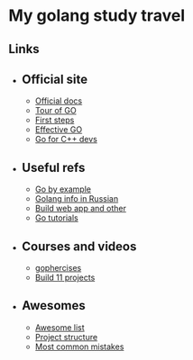 # My golang study travel

## Links
* ## Official site
    * [Official docs](https://go.dev/doc/)
    * [Tour of GO](https://go.dev/tour/list)
    * [First steps](https://go.dev/doc/code)
    * [Effective GO](https://go.dev/doc/effective_go#examples)
    * [Go for C++ devs](https://go.dev/talks/2015/go4cpp.slide#52)
* ## Useful refs
    * [Go by example](https://gobyexample.com/)
    * [Golang info in Russian](https://golang-blog.blogspot.com/)
    * [Build web app and other](https://astaxie.gitbooks.io/build-web-application-with-golang/content/en/ref.html)
    * [Go tutorials](https://golangtutorials.blogspot.com/2011/05/table-of-contents.html)
* ## Courses and videos
    * [gophercises](https://gophercises.com/)
    * [Build 11 projects](https://www.youtube.com/watch?v=jFfo23yIWac)
* ## Awesomes
    * [Awesome list](https://awesome-go.com/#forms)
    * [Project structure](https://github.com/golang-standards/project-layout)
    * [Most common mistakes](https://github.com/golang/go/wiki/CodeReviewComments#receiver-type)
